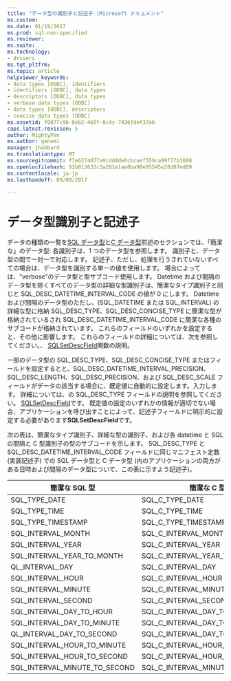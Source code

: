 ```yaml
---
title: "データ型の識別子と記述子 |Microsoft ドキュメント"
ms.custom: 
ms.date: 01/19/2017
ms.prod: sql-non-specified
ms.reviewer: 
ms.suite: 
ms.technology:
- drivers
ms.tgt_pltfrm: 
ms.topic: article
helpviewer_keywords:
- data types [ODBC], identifiers
- identifiers [ODBC], data types
- descriptors [ODBC], data types
- verbose data types [ODBC]
- data types [ODBC], descriptors
- concise data types [ODBC]
ms.assetid: f0077c9b-8eb2-4b5f-8c4c-7436fdef37ab
caps.latest.revision: 5
author: MightyPen
ms.author: genemi
manager: jhubbard
ms.translationtype: MT
ms.sourcegitcommit: f7e6274d77a9cdd4de6cbcaef559ca99f77b3608
ms.openlocfilehash: 93b813632c3a281e1ae0ba90e95545e28d07ed09
ms.contentlocale: ja-jp
ms.lasthandoff: 09/09/2017

---
```

# <a name="data-type-identifiers-and-descriptors"></a>データ型識別子と記述子
データの種類の一覧を[SQL データ型](../../../odbc/reference/appendixes/sql-data-types.md)と[C データ型](../../../odbc/reference/appendixes/c-data-types.md)前述のセクションでは、「簡潔な」のデータ型: 各識別子は、1 つのデータ型を参照します。 識別子と、データ型の間で一対一で対応します。 記述子、ただし、処理を行うされていないすべての場合は、データ型を識別する単一の値を使用します。 場合によっては、"verbose"のデータ型と型サブコード使用します。 Datetime および間隔のデータ型を除くすべてのデータ型の詳細な型識別子は、簡潔なタイプ識別子と同じと SQL_DESC_DATETIME_INTERVAL_CODE の値が 0 にします。 Datetime および間隔のデータ型のただし、(SQL_DATETIME または SQL_INTERVAL) の詳細な型に格納 SQL_DESC_TYPE、SQL_DESC_CONCISE_TYPE に簡潔な型が格納されているされ SQL_DESC_DATETIME_INTERVAL_CODE に簡潔な各種のサブコードが格納されています。 これらのフィールドのいずれかを設定すると、その他に影響します。 これらのフィールドの詳細については、次を参照してください。、 [SQLSetDescField](../../../odbc/reference/syntax/sqlsetdescfield-function.md)関数の説明。  
  
 一部のデータ型の SQL_DESC_TYPE、SQL_DESC_CONCISE_TYPE またはフィールドを設定するとと、SQL_DESC_DATETIME_INTERVAL_PRECISION、SQL_DESC_LENGTH、SQL_DESC_PRECISION、および SQL_DESC_SCALE フィールドがデータの該当する場合に、既定値に自動的に設定します。入力します。 詳細については、の SQL_DESC_TYPE フィールドの説明を参照してください。 [SQLSetDescField](../../../odbc/reference/syntax/sqlsetdescfield-function.md)です。 既定値の設定のいずれかの情報が適切でない場合、アプリケーションを呼び出すことによって、記述子フィールドに明示的に設定する必要があります**SQLSetDescField**です。  
  
 次の表は、簡潔なタイプ識別子、詳細な型の識別子、および各 datetime と SQL の間隔と C 型識別子の型のサブコードを示します。 SQL_DESC_TYPE と SQL_DESC_DATETIME_INTERVAL_CODE フィールドに同じマニフェスト定数 (実装記述子) での SQL データ型と C データ型 (内のアプリケーションの両方がある日時および間隔のデータ型について、この表に示すよう記述子)。  
  
|簡潔な SQL 型|簡潔な C 型|詳細な型|DATETIME_INTERVAL_CODE|  
|----------------------|--------------------|------------------|------------------------------|  
|SQL_TYPE_DATE|SQL_C_TYPE_DATE|SQL_DATETIME|SQL_CODE_DATE|  
|SQL_TYPE_TIME|SQL_C_TYPE_TIME|SQL_DATETIME|SQL_CODE_TIME|  
|SQL_TYPE_TIMESTAMP|SQL_C_TYPE_TIMESTAMP|SQL_DATETIME|SQL_CODE_TIMESTAMP|  
|SQL_INTERVAL_MONTH|SQL_C_INTERVAL_MONTH|SQL_INTERVAL|SQL_CODE_MONTH|  
|SQL_INTERVAL_YEAR|SQL_C_INTERVAL_YEAR|SQL_INTERVAL|SQL_CODE_YEAR|  
|SQL_INTERVAL_YEAR_TO_MONTH|SQL_C_INTERVAL_YEAR_TO_MONTH|SQL_INTERVAL|SQL_CODE_YEAR_TO_MONTH|  
QL_INTERVAL_DAY|SQL_C_INTERVAL_DAY|SQL_INTERVAL|SQL_CODE_DAY|  
|SQL_INTERVAL_HOUR|SQL_C_INTERVAL_HOUR|SQL_INTERVAL|SQL_CODE_HOUR|  
|SQL_INTERVAL_MINUTE|SQL_C_INTERVAL_MINUTE|SQL_INTERVAL|SQL_CODE_MINUTE|  
|SQL_INTERVAL_SECOND|SQL_C_INTERVAL_SECOND|SQL_INTERVAL|SQL_CODE_SECOND|  
|SQL_INTERVAL_DAY_TO_HOUR|SQL_C_INTERVAL_DAY_TO_HOUR|SQL_INTERVAL|SQL_CODE_DAY_TO_HOUR|  
|SQL_INTERVAL_DAY_TO_MINUTE|SQL_C_INTERVAL_DAY_TO_MINUTE|SQL_INTERVAL|SQL_CODE_DAY_TO_MINUTE|  
QL_INTERVAL_DAY_TO_SECOND|SQL_C_INTERVAL_DAY_TO_SECOND|SQL_INTERVAL|SQL_CODE_DAY_TO_SECOND|  
|SQL_INTERVAL_HOUR_TO_MINUTE|SQL_C_INTERVAL_HOUR_TO_MINUTE|SQL_INTERVAL|SQL_CODE_HOUR_TO_MINUTE|  
|SQL_INTERVAL_HOUR_TO_SECOND|SQL_C_INTERVAL_HOUR_TO_SECOND|SQL_INTERVAL|SQL_CODE_HOUR_TO_SECOND|  
|SQL_INTERVAL_MINUTE_TO_SECOND|SQL_C_INTERVAL_MINUTE_TO_SECOND|SQL_INTERVAL|SQL_CODE_MINUTE_TO_SECOND|

